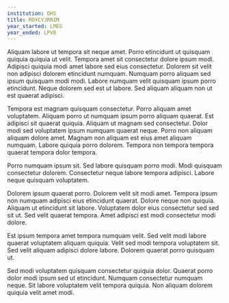 ```yaml
---
institution: OHS
title: ROYCYJRRIM
year_started: LMEG
year_ended: LPVB
---
```


Aliquam labore ut tempora sit neque amet. Porro etincidunt ut quisquam quiquia quiquia ut velit. Tempora amet sit consectetur dolore ipsum modi. Adipisci quiquia modi amet labore sed eius consectetur. Dolorem sit velit non adipisci dolorem etincidunt numquam. Numquam porro aliquam sed ipsum quisquam modi modi. Labore numquam velit quisquam ipsum porro etincidunt. Neque dolorem sed est ut labore. Sed aliquam aliquam non ut est quaerat adipisci.

Tempora est magnam quisquam consectetur. Porro aliquam amet voluptatem. Aliquam porro ut numquam ipsum porro aliquam quaerat. Est adipisci sit quaerat quiquia. Aliquam ut magnam sed consectetur. Dolor modi sed voluptatem ipsum numquam quaerat neque. Porro non aliquam aliquam dolore amet. Magnam non aliquam est eius amet aliquam numquam. Labore quiquia porro dolorem. Tempora non tempora tempora quaerat tempora dolor tempora.

Porro numquam ipsum sit. Sed labore quisquam porro modi. Modi quisquam consectetur dolorem. Consectetur neque labore tempora adipisci. Labore neque quisquam voluptatem.

Dolorem ipsum quaerat porro. Dolorem velit sit modi amet. Tempora ipsum non numquam adipisci eius etincidunt quaerat. Dolore neque non quiquia. Aliquam ut etincidunt sit labore. Voluptatem dolor eius consectetur sed sed sit ut. Sed velit quaerat tempora. Amet adipisci est modi consectetur modi dolore.

Est ipsum tempora amet tempora numquam velit. Sed velit modi labore quaerat voluptatem aliquam quiquia. Velit sed modi tempora voluptatem sit. Sed velit aliquam adipisci dolore labore. Dolorem quaerat porro quisquam ut.

Sed modi voluptatem quisquam consectetur quiquia dolor. Quaerat porro dolor modi ipsum sed ut etincidunt. Numquam consectetur numquam neque. Sit labore voluptatem velit tempora quiquia. Non aliquam dolorem quiquia velit amet modi.
    